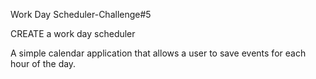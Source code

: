 Work Day Scheduler-Challenge#5

CREATE a work day scheduler 

A simple calendar application that allows a user to save events for each hour of the day.

